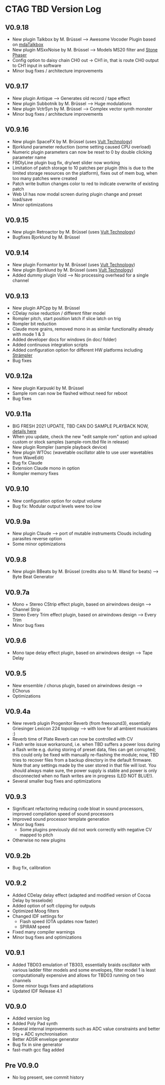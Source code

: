 # CTAG TBD Version Log

## V0.9.18
- New plugin Talkbox by M. Brüssel --> Awesome Vocoder Plugin based on [mdaTalkbox](https://sourceforge.net/projects/mda-vst)
- New plugin MSxxNoise by M. Brüssel --> Models MS20 filter and [Stone Phaser](https://github.com/jpcima/stone-phaser)
- Config option to daisy chain CH0 out -> CH1 in, that is route CH0 output to CH1 input in software
- Minor bug fixes / architecture improvements

## V0.9.17
- New plugin Antique --> Generates old record / tape effect
- New plugin Subbotnik by M. Brüssel --> Huge modulations
- New plugin VctrSyn by M. Brüssel --> Complex vector synth monster
- Minor bug fixes / architecture improvements

## V0.9.16
- New plugin SpaceFX by M. Brüssel (uses [Vult Technology](https://github.com/modlfo))
- Bjorklund parameter reduction (some setting caused CPU overload)
- Numeric plugin parameters can now be reset to 0 by double clicking parameter name
- FBDlyLine plugin bug fix, dry/wet slider now working
- Limitation of patch storage to 10 patches per plugin (this is due to the limited storage resources on the platform), fixes out of mem bug, when too many patches were created
- Patch write button changes color to red to indicate overwrite of existing patch
- Web UI has now modal screen during plugin change and preset load/save
- Minor optimizations

## V0.9.15
- New plugin Retroactor by M. Brüssel (uses [Vult Technology](https://github.com/modlfo))
- Bugfixes Bjorklund by M. Brüssel

## V0.9.14
- New plugin Formantor by M. Brüssel (uses [Vult Technology](https://github.com/modlfo))
- New plugin Bjorklund by M. Brüssel (uses [Vult Technology](https://github.com/modlfo))
- Added dummy plugin Void --> No processing overhead for a single channel

## V0.9.13
- New plugin APCpp by M. Brüssel
- CDelay noise reduction / different filter model
- Rompler pitch, start position latch if slice latch on trig
- Rompler bit reduction
- Claude more grains, removed mono in as similar functionality already with mode 1 & 3 
- Added developer docs for windows (in doc/ folder)
- Added continuous integration scripts
- Added configuration option for different HW platforms including [Strämpler](https://github.com/ctag-fh-kiel/ctag-straempler)
- Bug fixes

## V0.9.12a
- New plugin Karpuskl by M. Brüssel
- Sample rom can now be flashed without need for reboot
- Bug fixes

## V0.9.11a
- BIG FRESH 2021 UPDATE, TBD CAN DO SAMPLE PLAYBACK NOW, [details here](sample_rom/readme.md)
- When you update, check the new "edit sample rom" option and upload custom or stock samples (sample-rom.tbd file in release)
- New plugin Rompler (sample playback device)
- New plugin WTOsc (wavetable oscillator able to use user wavetables from WaveEdit)
- Bug fix Claude
- Extension Claude mono in option
- Rompler memory fixes

## V0.9.10
- New configuration option for output volume
- Bug fix: Modular output levels were too low

## V0.9.9a
   - New plugin Claude --> port of mutable instruments Clouds including parasites reverse option
   - Some minor optimizations

## V0.9.8
   - New plugin BBeats by M. Brüssel (credits also to M. Wand for beats) --> Byte Beat Generator

## V0.9.7a
   - Mono + Stereo CStrip effect plugin, based on airwindows design --> Channel Strip
   - Stereo Every Trim effect plugin, based on airwindows design --> Every Trim 
   - Minor bug fixes

## V0.9.6
   - Mono tape delay effect plugin, based on airwindows design --> Tape Delay

## V0.9.5
   - New ensemble / chorus plugin, based on airwindows design --> EChorus
   - Optimizations

## V0.9.4a
   - New reverb plugin Progenitor Reverb (from freesound3), essentially Griesinger Lexicon 224 topology --> with love for all ambient musicians :)
   - Reverb time of Plate Reverb can now be controlled with CV
   - Flash write issue workaround, i.e. when TBD suffers a power loss during a flash write e.g. during storing of preset data, files can get corrupted; this could only be fixed with manually re-flashing the module; now, TBD tries to recover files from a backup directory in the default firmware. Note that any settings made by the user stored in that file will lost. You should always make sure, the power supply is stable and power is only disconnected when no flash writes are in progress (LED NOT BLUE!).
   - Several smaller bug fixes and optimizations

## V0.9.3
   - Significant refactoring reducing code bloat in sound processors, improved compilation speed of sound processors
   - Improved sound processor template generation
   - Minor bug fixes
      - Some plugins previously did not work correctly with negative CV mapped to pitch
   - Otherwise no new plugins
   
## V0.9.2b
   - Bug fix, calibration

## V0.9.2
- Added CDelay delay effect (adapted and modified version of Cocoa Delay by tesselode)
- Added option of soft clipping for outputs
- Optimized Moog filters
- Changed IDF settings for 
    - Flash speed (OTA updates now faster)
    - SPIRAM speed
- Fixed many compiler warnings
- Minor bug fixes and optimizations

## V0.9.1
- Added TBD03 emulation of TB303, essentially braids oscillator with various ladder filter models and some envelopes, filter model 1 is least computationally expensive and allows for TBD03 running on two channels
- Some minor bugs fixes and adaptations
- Updated IDF Release 4.1

## V0.9.0
- Added version log
- Added Poly Pad synth
- Several internal improvements such as ADC value constraints and better trig + ADC synchronisation
- Better ADSR envelope generator
- Bug fix in sine generator
- fast-math gcc flag added

## Pre V0.9.0
- No log present, see commit history

